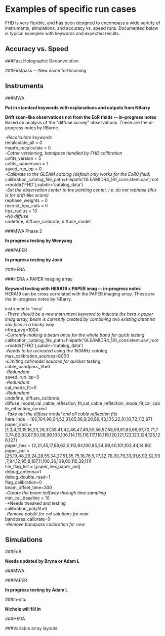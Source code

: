 # Examples of specific run cases <br />
FHD is very flexible, and has been designed to encompass a wide variety of instruments, simulations, and accuracy vs. speed runs. Documented below is typical examples with keywords and expected results. <br />

## Accuracy vs. Speed <br />

###Fast Holographic Deconvolution <br />

###Firstpass -- New name forthcoming <br />

## Instruments <br />

###MWA <br />

**Put in standard keywords with explanations and outputs from NBarry** <br />

**Drift scan-like observations not from the EoR fields -- in-progress notes** <br />
Based on analysis of the "diffuse survey" observations. These are the in-progress notes by RByrne. <br />

-*Recalculate keywords* <br />
recalculate_all = 0 <br />
mapfn_recalculate = 0 <br />
-*Cotter versioning, bandpass handled by FHD calibration* <br />
uvfits_version = 5 <br />
uvfits_subversion = 1 <br />
saved_run_bp = 0 <br />
-*Calibrate to the GLEAM catalog (default only works for the EoR0 field)* <br />
calibration_catalog_file_path=filepath('GLEAMIDR4_181_consistent.sav',root=rootdir('FHD'),subdir='catalog_data') <br />
-*Set the observation center to the pointing center, i.e. do not rephase (this is for drift-like scans)* <br />
rephase_weights = 0 <br />
restrict_hpx_inds = 0 <br />
hpx_radius = 10 <br />
-*No diffuse* <br />
undefine, diffuse_calibrate, diffuse_model <br />

###MWA Phase 2 <br />

**In progress testing by Wenyang**

###PAPER <br />

**In progress testing by Josh**

###HERA <br />

###HERA x PAPER imaging array <br />

**Keyword testing with HERA19 x PAPER imag -- in-progress notes** <br />
HERA19 can be cross correlated with the PAPER imaging array. These are the in-progress notes by NBarry. <br />
	
instrument= 'hera' <br />
  -*There should be a new instrument keyword to indicate the hera x paper imag array, beam is currently created by combining two existing antenna sav files in a hacky way* <br />
nfreq_avg=1024 <br />
  -*Currently making a beam once for the whole band for quick testing* <br />
calibration_catalog_file_path=filepath('GLEAMIDR4_181_consistent.sav',root=rootdir('FHD'),subdir='catalog_data') <br />
  -*Needs to be recreated using the 150MHz catalog* <br />
max_calibration_sources=8000 <br />
  -*Limiting cal/model sources for quicker testing* <br />
cable_bandpass_fit=0 <br />
  -*Redundant* <br />
saved_run_bp=0 <br />
  -*Redundant* <br />
cal_mode_fit=0 <br />
  -*Redundant* <br />
undefine, diffuse_calibrate, diffuse_model,cal_cable_reflection_fit,cal_cable_reflection_mode_fit,cal_cable_reflection_correct <br />
  -*Take out the diffuse model and all cable reflection fits* <br />
hera_inds = [80,104,96,64,53,31,65,88,9,20,89,43,105,22,81,10,72,112,97] <br />
paper_inds = [1,3,4,13,15,16,23,26,37,38,41,42,46,47,49,50,56,57,58,59,61,63,66,67,70,71,73,74,82,83,87,90,98,99,103,106,114,115,116,117,118,119,120,121,122,123,124,125,126,127] <br />
paper_hex = [2,21,45,17,68,62,0,113,84,100,85,54,69,40,101,102,44,14,86] <br />
paper_pol = [25,19,48,29,24,28,55,34,27,51,35,75,18,76,5,77,32,78,30,79,33,91,6,92,52,93,7,94,12,95,8,107,11,108,36,109,60,110,39,111] <br />
tile_flag_list = [paper_hex,paper_pol] <br />
debug_antenna=1 <br />
debug_double_read=1 <br />
flag_calibration=0 <br />
beam_offset_time=300 <br />
  -*Create the beam halfway through time sampling* <br />
min_cal_baseline = 10 <br />
  -*Needs tweaked and testing <br />
calibration_polyfit=0 <br />
  -*Remove polyfit for cal solutions for now* <br />
bandpass_calibrate=0 <br />
  -*Remove bandpass calibration for now* <br />

## Simulations <br />

###EoR <br />

**Needs updated by Bryna or Adam L** <br />

###MWA <br />

###PAPER <br />

**In progress testing by Adam L** <br />

###In-situ <br />

**Nichole will fill in**  <br />

###HERA <br />



###Variable array layouts <br />
